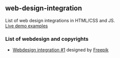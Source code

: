 ## web-design-integration
List of web design integrations in HTML/CSS and JS.<br />
[Live demo examples](https://dani-404.github.io/web-design-integration/)<br />

### List of webdesign and copyrights
- [Webdesign integration #1](https://github.com/Dani-404/web-design-integration/tree/1) designed by [Freepik](https://fr.freepik.com/psd-gratuit/divers-modeles-web-imprimables-ecran_6990247.htm#query=web%20design&position=5&from_view=keyword&track=ais&uuid=d291d4e9-cd31-4d96-8453-cd8a55872d72)